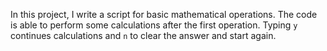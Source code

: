 In this project, I write a script for basic mathematical operations.
The code is able to perform some calculations after the first operation. Typing `y` continues calculations and `n` to clear the answer and start again. 
